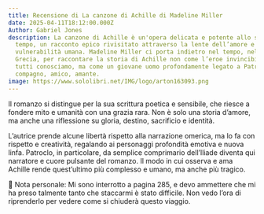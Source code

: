 ```yaml
---
title: Recensione di La canzone di Achille di Madeline Miller
date: 2025-04-11T18:12:00.000Z
Author: Gabriel Jones
description: La canzone di Achille è un'opera delicata e potente allo stesso
  tempo, un racconto epico rivisitato attraverso la lente dell’amore e della
  vulnerabilità umana. Madeline Miller ci porta indietro nel tempo, nell’antica
  Grecia, per raccontare la storia di Achille non come l’eroe invincibile che
  tutti conosciamo, ma come un giovane uomo profondamente legato a Patroclo,
  compagno, amico, amante.
image: https://www.sololibri.net/IMG/logo/arton163093.png
---
```

Il romanzo si distingue per la sua scrittura poetica e sensibile, che riesce a fondere mito e umanità con una grazia rara. Non è solo una storia d’amore, ma anche una riflessione su gloria, destino, sacrificio e identità.

L’autrice prende alcune libertà rispetto alla narrazione omerica, ma lo fa con rispetto e creatività, regalando ai personaggi profondità emotiva e nuova linfa. Patroclo, in particolare, da semplice comprimario dell’Iliade diventa qui narratore e cuore pulsante del romanzo. Il modo in cui osserva e ama Achille rende quest’ultimo più complesso e umano, ma anche più tragico.

📖 Nota personale: Mi sono interrotto a pagina 285, e devo ammettere che mi ha preso talmente tanto che staccarmi è stato difficile. Non vedo l’ora di riprenderlo per vedere come si chiuderà questo viaggio.